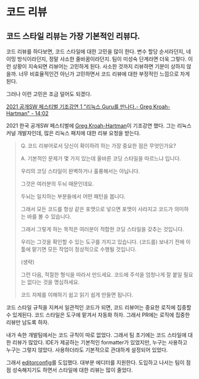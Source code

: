 # 코드 리뷰

## 코드 스타일 리뷰는 가장 기본적인 리뷰다.

코드 리뷰를 하다보면, 코드 스타일에 대한 고민을 많이 한다.
변수 할당 순서라던지, 네이밍 방식이라던지, 정말 사소한 줄바꿈이라던지.
팀이 미성숙 단계라면 더욱 그렇다. 이런 상황이 지속되면 리뷰어는 고민하게 된다.
사소한 것까지 리뷰하면 기분이 상하지 않을까.
너무 비효율적인건 아닌가 고민하면서 코드 리뷰에 대한 부정적인 느낌으로 차게된다.

그러나 이런 고민은 조금 덜어도 되겠다.

[2021 공개SW 페스티벌 기조강연 1 "리눅스 Guru를 만나다.- Greg Kroah-Hartman" - 14:02](https://youtu.be/JcY35HD77lg?t=828)

2021 한국 공개SW 페스티벌에 [Greg Kroah-Hartman](https://en.wikipedia.org/wiki/Greg_Kroah-Hartman)이 기조강연 했다.
그는 리눅스 커널 개발자인데, 많은 리눅스 패치에 대한 리뷰 요청을 받는다.

> Q. 코드 리뷰어로서 당신이 확이하려 하는 가장 중요한 점은 무엇인가요?
>
> A. 기본적인 문제가 몇 가지 있는데 올바른 코딩 스타일을 따르느냐 입니다.
>
> 우리의 코딩 스타일이 완벽하거나 훌륭해서는 아닙니다.
>
> 그것은 여러분의 두뇌 때문인데요.
>
> 두뇌는 일치하는 부분들에서 어떤 패턴을 봅니다.
>
> 그래서 모든 코드를 항상 같은 포맷으로 넣으면 포맷이 사라지고
> 코드가 의미하는 바를 볼 수 있습니다.
>
> 그래서 그렇게 하는 목적은 여러분이 적합한 코딩 스타일을 갖추는 것입니다.
>
> 우리는 그것을 확인할 수 있는 도구를 가지고 있습니다. (코드를) 보내기  전에 이 툴에 맡기면 모든 작업이 정상적으로 수행될 것입니다.
>
> (생략)
>
> 그런 다음, 적절한 형식을 따라서 만드세요. 코드에 주석을 엄청나게 잘 붙일 필요는 없다는 것을 명심하세요.
>
> 코드 자체를 이해하기 쉽고 읽기 쉽게 만들면 됩니다.

코드 스타일 규칙을 지켜서 일관적인 코드가 되면, 코드 리뷰어는 중요한 로직에 집중할 수 있게된다.
코드 스타일은 도구에 맡겨서 자동화 하자. 그래서 PR에는 로직에 집중한 리뷰만 남도록 하자.

내가 속한 개발팀에서는 코드 규칙이 따로 없었다. 그래서 팀 초기에는 코드 스타일에 대한 리뷰가 많았다.
IDE가 제공하는 기본적인 formatter가 있었지만, 누구는 사용하고 누구는 그렇지 않았다.
사용하더라도 기본적으로 관대하게 설정되어 있었다.

그래서 [editorconfig](https://editorconfig.org/)를 도입했다.
대부분 에디터를 지원한다. 도입하고 나서는 팀이 점점 성숙해지기도 하면서 스타일에 대한 리뷰는 많이 줄었다.
